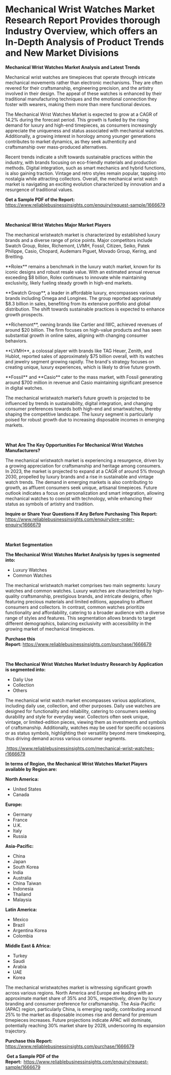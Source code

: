 <p><h1>Mechanical Wrist Watches Market Research Report Provides thorough Industry Overview, which offers an In-Depth Analysis of Product Trends and New Market Divisions</h1></p><p><strong>Mechanical Wrist Watches Market Analysis and Latest Trends</strong></p>
<p><p>Mechanical wrist watches are timepieces that operate through intricate mechanical movements rather than electronic mechanisms. They are often revered for their craftsmanship, engineering precision, and the artistry involved in their design. The appeal of these watches is enhanced by their traditional manufacturing techniques and the emotional connection they foster with wearers, making them more than mere functional devices.</p><p>The Mechanical Wrist Watches Market is expected to grow at a CAGR of 14.2% during the forecast period. This growth is fueled by the rising demand for luxury and high-end timepieces, as consumers increasingly appreciate the uniqueness and status associated with mechanical watches. Additionally, a growing interest in horology among younger generations contributes to market dynamics, as they seek authenticity and craftsmanship over mass-produced alternatives.</p><p>Recent trends indicate a shift towards sustainable practices within the industry, with brands focusing on eco-friendly materials and production methods. Digital integration, such as smart mechanics and hybrid functions, is also gaining traction. Vintage and retro styles remain popular, tapping into nostalgia while attracting collectors. Overall, the mechanical wrist watch market is navigating an exciting evolution characterized by innovation and a resurgence of traditional values.</p></p>
<p><strong>Get a Sample PDF of the Report:&nbsp;</strong> <a href="https://www.reliablebusinessinsights.com/enquiry/request-sample/1666679?utm_campaign=96&utm_medium=2&utm_source=Github&utm_content=ia&utm_term=16042025&utm_id=mechanical-wrist-watches">https://www.reliablebusinessinsights.com/enquiry/request-sample/1666679</a></p>
<p>&nbsp;</p>
<p><strong>Mechanical Wrist Watches Major Market Players</strong></p>
<p><p>The mechanical wristwatch market is characterized by established luxury brands and a diverse range of price points. Major competitors include Swatch Group, Rolex, Richemont, LVMH, Fossil, Citizen, Seiko, Patek Philippe, Casio, Chopard, Audemars Piguet, Movado Group, Kering, and Breitling.</p><p>**Rolex** remains a benchmark in the luxury watch market, known for its iconic designs and robust resale value. With an estimated annual revenue exceeding $8 billion, Rolex continues to innovate while maintaining exclusivity, likely fueling steady growth in high-end markets.</p><p>**Swatch Group**, a leader in affordable luxury, encompasses various brands including Omega and Longines. The group reported approximately $8.3 billion in sales, benefiting from its extensive portfolio and global distribution. The shift towards sustainable practices is expected to enhance growth prospects.</p><p>**Richemont**, owning brands like Cartier and IWC, achieved revenues of around $20 billion. The firm focuses on high-value products and has seen substantial growth in online sales, aligning with changing consumer behaviors.</p><p>**LVMH**, a colossal player with brands like TAG Heuer, Zenith, and Hublot, reported sales of approximately $75 billion overall, with its watches and jewelry segment growing rapidly. The brand's strategy focuses on creating unique, luxury experiences, which is likely to drive future growth.</p><p>**Fossil** and **Casio** cater to the mass market, with Fossil generating around $700 million in revenue and Casio maintaining significant presence in digital watches.</p><p>The mechanical wristwatch market’s future growth is projected to be influenced by trends in sustainability, digital integration, and changing consumer preferences towards both high-end and smartwatches, thereby shaping the competitive landscape. The luxury segment is particularly poised for robust growth due to increasing disposable incomes in emerging markets.</p></p>
<p>&nbsp;</p>
<p><strong>What Are The Key Opportunities For Mechanical Wrist Watches Manufacturers?</strong></p>
<p><p>The mechanical wristwatch market is experiencing a resurgence, driven by a growing appreciation for craftsmanship and heritage among consumers. In 2023, the market is projected to expand at a CAGR of around 5% through 2030, propelled by luxury brands and a rise in sustainable and vintage watch trends. The demand in emerging markets is also contributing to growth, as affluent consumers seek unique, artisanal timepieces. Future outlook indicates a focus on personalization and smart integration, allowing mechanical watches to coexist with technology, while enhancing their status as symbols of artistry and tradition.</p></p>
<p><strong>Inquire or Share Your Questions If Any Before Purchasing This Report:</strong> <a href="https://www.reliablebusinessinsights.com/enquiry/pre-order-enquiry/1666679?utm_campaign=96&utm_medium=2&utm_source=Github&utm_content=ia&utm_term=16042025&utm_id=mechanical-wrist-watches">https://www.reliablebusinessinsights.com/enquiry/pre-order-enquiry/1666679</a></p>
<p>&nbsp;</p>
<p><strong>Market Segmentation</strong></p>
<p><strong>The Mechanical Wrist Watches Market Analysis by types is segmented into:</strong></p>
<p><ul><li>Luxury Watches</li><li>Common Watches</li></ul></p>
<p><p>The mechanical wristwatch market comprises two main segments: luxury watches and common watches. Luxury watches are characterized by high-quality craftsmanship, prestigious brands, and intricate designs, often featuring precious materials and limited editions, appealing to affluent consumers and collectors. In contrast, common watches prioritize functionality and affordability, catering to a broader audience with a diverse range of styles and features. This segmentation allows brands to target different demographics, balancing exclusivity with accessibility in the growing market of mechanical timepieces.</p></p>
<p><strong>Purchase this Report:&nbsp;</strong><a href="https://www.reliablebusinessinsights.com/purchase/1666679?utm_campaign=96&utm_medium=2&utm_source=Github&utm_content=ia&utm_term=16042025&utm_id=mechanical-wrist-watches">https://www.reliablebusinessinsights.com/purchase/1666679</a></p>
<p>&nbsp;</p>
<p><strong>The Mechanical Wrist Watches Market Industry Research by Application is segmented into:</strong></p>
<p><ul><li>Daliy Use</li><li>Collection</li><li>Others</li></ul></p>
<p><p>The mechanical wrist watch market encompasses various applications, including daily use, collection, and other purposes. Daily use watches are designed for functionality and reliability, catering to consumers seeking durability and style for everyday wear. Collectors often seek unique, vintage, or limited-edition pieces, viewing them as investments and symbols of craftsmanship. Additionally, watches may be used for specific occasions or as status symbols, highlighting their versatility beyond mere timekeeping, thus driving demand across various consumer segments.</p></p>
<p><a href="https://www.reliablebusinessinsights.com/mechanical-wrist-watches-r1666679?utm_campaign=96&utm_medium=2&utm_source=Github&utm_content=ia&utm_term=16042025&utm_id=mechanical-wrist-watches">&nbsp;https://www.reliablebusinessinsights.com/mechanical-wrist-watches-r1666679</a></p>
<p><strong>In terms of Region, the Mechanical Wrist Watches Market Players available by Region are:</strong></p>
<p>
    <p> <strong> North America: </strong>
        <ul>
            <li>United States</li>
            <li>Canada</li>
        </ul>
        </p> 
    <p> <strong> Europe: </strong>
        <ul>
            <li>Germany</li>
            <li>France</li>
            <li>U.K.</li>
            <li>Italy</li>
            <li>Russia</li>
        </ul>
        </p> 
    <p> <strong> Asia-Pacific: </strong>
        <ul>
            <li>China</li>
            <li>Japan</li>
            <li>South Korea</li>
            <li>India</li>
            <li>Australia</li>
            <li>China Taiwan</li>
            <li>Indonesia</li>
            <li>Thailand</li>
            <li>Malaysia</li>
        </ul>
        </p> 
    <p> <strong> Latin America: </strong>
        <ul>
            <li>Mexico</li>
            <li>Brazil</li>
            <li>Argentina Korea</li>
            <li>Colombia</li>
        </ul>
        </p> 
    <p> <strong> Middle East & Africa: </strong>
        <ul>
            <li>Turkey</li>
            <li>Saudi</li>
            <li>Arabia</li>
            <li>UAE</li>
            <li>Korea</li>
        </ul>
    </p>
    </p>
<p><p>The mechanical wristwatches market is witnessing significant growth across various regions. North America and Europe are leading with an approximate market share of 35% and 30%, respectively, driven by luxury branding and consumer preference for craftsmanship. The Asia-Pacific (APAC) region, particularly China, is emerging rapidly, contributing around 25% to the market as disposable incomes rise and demand for premium timepieces increases. Future projections indicate APAC will dominate, potentially reaching 30% market share by 2028, underscoring its expansion trajectory.</p></p>
<p><strong>Purchase this Report: </strong><a href="https://www.reliablebusinessinsights.com/purchase/1666679?utm_campaign=96&utm_medium=2&utm_source=Github&utm_content=ia&utm_term=16042025&utm_id=mechanical-wrist-watches">https://www.reliablebusinessinsights.com/purchase/1666679</a></p>
<p>&nbsp;<strong>Get a Sample PDF of the Report:&nbsp;&nbsp;</strong><a href="https://www.reliablebusinessinsights.com/enquiry/request-sample/1666679?utm_campaign=96&utm_medium=2&utm_source=Github&utm_content=ia&utm_term=16042025&utm_id=mechanical-wrist-watches">https://www.reliablebusinessinsights.com/enquiry/request-sample/1666679</a></p>
<p><strong></strong></p>
<p><p></p><p></p><p></p></p>